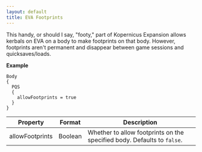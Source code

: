 ```yaml
---
layout: default
title: EVA Footprints
---
```


This handy, or should I say, "footy," part of Kopernicus Expansion allows kerbals on EVA on a body to make footprints on that body. However, footprints aren't permanent and disappear between game sessions and quicksaves/loads.

**Example**
```
Body
{
  PQS
  {
    allowFootprints = true
  }
}
```

|Property|Format|Description|
|--------|------|-----------|
|allowFootprints|Boolean|Whether to allow footprints on the specified body. Defaults to `false`.|